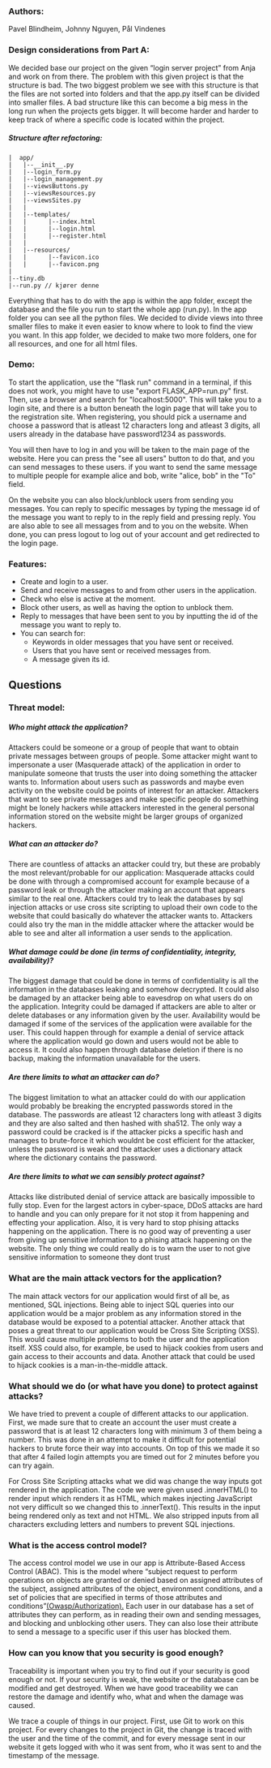 ### Authors:

Pavel Blindheim, Johnny Nguyen, Pål Vindenes 

### Design considerations from Part A:

We decided base our project on the given “login server project” from Anja and work on from there. The problem with this given project is that the structure is bad. The two biggest problem we see with this structure is that the files are not sorted into folders and that the app.py itself can be divided into smaller files. 
A bad structure like this can become a big mess in the long run when the projects gets bigger. It will become harder and harder to keep track of where a specific code is located within the project. 

##### Structure after refactoring:

    |  app/
    |   |--__init__.py
    |   |--login_form.py
    |   |--login_management.py
    |   |--viewsButtons.py
    |   |--viewsResources.py
    |   |--viewsSites.py
    |   |
    |   |--templates/
    |   |      |--index.html
    |   |      |--login.html
    |   |      |--register.html
    |   |
    |   |--resources/
    |   |      |--favicon.ico
    |   |      |--favicon.png
    |
    |--tiny.db
    |--run.py // kjører denne
    

Everything that has to do with the app is within the app folder, except the database and the file you run to start the whole app (run.py). 
In the app folder you can see all the python files. We decided to divide views into three smaller files to make it even easier to know where to look to find the view you want. In this app folder, we decided to make two more folders, one for all resources, and one for all html files.

### Demo:

To start the application, use the "flask run" command in a terminal, if this does not work, you might have to use "export FLASK_APP=run.py" first. Then, use a browser and search for "localhost:5000". This will take you to a login site, and there is a button beneath the login page that will take you to the registration site. When registering, you should pick a username and choose a password that is atleast 12 characters long and atleast 3 digits, all users already in the database have password1234 as passwords.

You will then have to log in and you will be taken to the main page of the website. Here you can press the "see all users" button to do that, and you can send messages to these users. if you want to send the same message to multiple people for example alice and bob, write "alice, bob" in the "To" field.  

On the website you can also block/unblock users from sending you messages. You can reply to specific messages by typing the message id of the message you want to reply to in the reply field and pressing reply. You are also able to see all messages from and to you on the website. When done, you can press logout to log out of your account and get redirected to the login page.


### Features:

-   Create and login to a user.
-   Send and receive messages to and from other users in the application. 
-   Check who else is active at the moment.
-   Block other users, as well as having the option to unblock them.
-   Reply to messages that have been sent to you by inputting the id of the message you want to reply to.
-   You can search for:
    -   Keywords in older messages that you have sent or received.
    -   Users that you have sent or received messages from.
    -   A message given its id.



## Questions

### Threat model:

##### Who might attack the application?

Attackers could be someone or a group of people that want to obtain private messages between groups of people. Some attacker might want to impersonate a user (Masquerade attack) of the application in order to manipulate someone that trusts the user into doing something the attacker wants to. Information about users such as passwords and maybe even activity on the website could be points of interest for an attacker. Attackers that want to see private messages and make specific people do something might be lonely hackers while attackers interested in the general personal information stored on the website might be larger groups of organized hackers.

##### What can an attacker do?

There are countless of attacks an attacker could try, but these are probably the most relevant/probable for our application: Masquerade attacks could be done with through a compromised account for example because of a password leak or through the attacker making an account that appears similar to the real one. Attackers could try to leak the databases by sql injection attacks or use cross site scripting to upload their own code to the website that could basically do whatever the attacker wants to. Attackers could also try the man in the middle attacker where the attacker would be able to see and alter all information a user sends to the application.

##### What damage could be done (in terms of confidentiality, integrity, availability)?

The biggest damage that could be done in terms of confidentiality is all the information in the databases leaking and somehow decrypted. It could also be damaged by an attacker being able to eavesdrop on what users do on the application. Integrity could be damaged if attackers are able to alter or delete databases or any information given by the user. Availability would be damaged if some of the services of the application were available for the user. This could happen through for example a denial of service attack where the application would go down and users would not be able to access it. It could also happen through database deletion if there is no backup, making the information unavailable for the users.

##### Are there limits to what an attacker can do?

The biggest limitation to what an attacker could do with our application would probably be breaking the encrypted passwords stored in the database. The passwords are atleast 12 characters long with atleast 3 digits and they are also salted and then hashed with sha512. The only way a password could be cracked is if the attacker picks a specific hash and manages to brute-force it which wouldnt be cost efficient for the attacker, unless the password is weak and the attacker uses a dictionary attack where the dictionary contains the password.

##### Are there limits to what we can sensibly protect against?

Attacks like distributed denial of service attack are basically impossible to fully stop. Even for the largest actors in cyber-space, DDoS attacks are hard to handle and you can only prepare for it not stop it from happening and effecting your application. Also, it is very hard to stop phising attacks happening on the application. There is no good way of preventing a user from giving up sensitive information to a phising attack happening on the website. The only thing we could really do is to warn the user to not give sensitive information to someone they dont trust

### What are the main attack vectors for the application?

The main attack vectors for our application would first of all be, as mentioned, SQL injections. Being able to inject SQL queries into our application would be a major problem as any information stored in the database would be exposed to a potential attacker. Another attack that poses a great threat to our application would be Cross Site Scripting (XSS). This would cause multiple problems to both the user and the application itself. XSS could also, for example, be used to hijack cookies from users and gain access to their accounts and data. Another attack that could be used to hijack cookies is a man-in-the-middle attack.

### What should we do (or what have you done) to protect against attacks?

We have tried to prevent a couple of different attacks to our application. First, we made sure that to create an account the user must create a password that is at least 12 characters long with minimum 3 of them being a number. This was done in an attempt to make it difficult for potential hackers to brute force their way into accounts. On top of this we made it so that after 4 failed login attempts you are timed out for 2 minutes before you can try again.

For Cross Site Scripting attacks what we did was change the way inputs got rendered in the application. The code we were given used .innerHTML() to render input which renders it as HTML, which makes injecting JavaScript not very difficult so we changed this to .innerText(). This results in the input being rendered only as text and not HTML. We also stripped inputs from all characters excluding letters and numbers to prevent SQL injections.

### What is the access control model?

The access control model we use in our app is Attribute-Based Access Control (ABAC). This is the model where “subject request to perform operations on objects are granted or denied based on assigned attributes of the subject, assigned attributes of the object, environment conditions, and a set of policies that are specified in terms of those attributes and conditions”[(Owasp/Authorization).](https://cheatsheetseries.owasp.org/cheatsheets/Authorization_Cheat_Sheet.html)
Each user in our database has a set of attributes they can perform, as in reading their own and sending messages, and blocking and unblocking other users. They can also lose their attribute to send a message to a specific user if this user has blocked them.

### How can you know that you security is good enough?

Traceability is important when you try to find out if your security is good enough or not. If your security is weak, the website or the database can be modified and get destroyed. When we have good traceability we can restore the damage and identify who, what and when the damage was caused.

We trace a couple of things in our project. First, use Git to work on this project. For every changes to the project in Git, the change is traced with the user and the time of the commit, and for every message sent in our website it gets logged with who it was sent from, who it was sent to and the timestamp of the message. 

